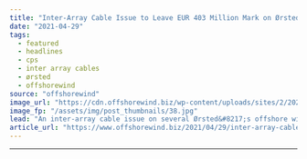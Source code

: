 ```yaml
---
title: "Inter-Array Cable Issue to Leave EUR 403 Million Mark on Ørsted"
date: "2021-04-29"
tags: 
  - featured
  - headlines
  - cps
  - inter array cables
  - ørsted
  - offshorewind
source: "offshorewind"
image_url: "https://cdn.offshorewind.biz/wp-content/uploads/sites/2/2020/11/12123841/Burbo-Bank-Extension_MHI-Vestas.jpg"
image_fp: "/assets/img/post_thumbnails/38.jpg"
lead: "An inter-array cable issue on several Ørsted&#8217;s offshore wind farms in the UK and"
article_url: "https://www.offshorewind.biz/2021/04/29/inter-array-cable-issue-to-leave-eur-403-million-mark-on-orsted/"
---
```


---
